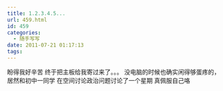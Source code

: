 ```yaml
---
title: 1.2.3.4.5...
url: 459.html
id: 459
categories:
  - 随手写写
date: 2011-07-21 01:17:13
tags:
---
```


盼得我好辛苦 终于把主板给我寄过来了。。。 没电脑的时候也确实闲得够蛋疼的，居然和初中一同学 在空间讨论政治问题讨论了一个星期 真佩服自己咯